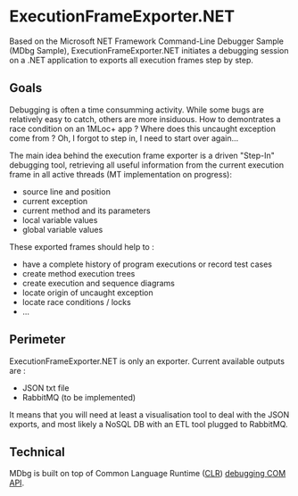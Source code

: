 # ExecutionFrameExporter.NET

Based on the Microsoft NET Framework Command-Line Debugger Sample (MDbg Sample), ExecutionFrameExporter.NET initiates a debugging session on a .NET application to exports all execution frames step by step.

## Goals

Debugging is often a time consumming activity. While some bugs are relatively easy to catch, others are more insiduous. How to demontrates a race condition on an 1MLoc+ app ? Where does this uncaught exception come from ? Oh, I forgot to step in, I need to start over again... 

The main idea behind the execution frame exporter is a driven "Step-In" debugging tool, retrieving all useful information from the current execution frame in all active threads (MT implementation on progress):
* source line and position 
* current exception
* current method and its parameters
* local variable values
* global variable values

These exported frames should help to :
* have a complete history of program executions or record test cases
* create method execution trees
* create execution and sequence diagrams
* locate origin of uncaught exception
* locate race conditions / locks
* ...

## Perimeter

ExecutionFrameExporter.NET is only an exporter. Current available outputs are :
* JSON txt file
* RabbitMQ (to be implemented)

It means that you will need at least a visualisation tool to deal with the JSON exports, and most likely a NoSQL DB with an ETL tool plugged to RabbitMQ.

## Technical

MDbg is built on top of Common Language Runtime ([CLR](https://docs.microsoft.com/en-us/dotnet/standard/clr)) [debugging COM API](https://www.microsoftpressstore.com/articles/article.aspx?p=2201303&seqNum=3). 

